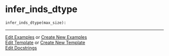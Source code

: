 # <a id="McUtils.Numputils.Misc.infer_inds_dtype">infer_inds_dtype</a>

```python
infer_inds_dtype(max_size): 
```
 




___

[Edit Examples](https://github.com/McCoyGroup/McUtils/edit/edit/ci/examples/McUtils/Numputils/Misc/infer_inds_dtype.md) or 
[Create New Examples](https://github.com/McCoyGroup/McUtils/new/edit/?filename=ci/examples/McUtils/Numputils/Misc/infer_inds_dtype.md) <br/>
[Edit Template](https://github.com/McCoyGroup/McUtils/edit/edit/ci/docs/McUtils/Numputils/Misc/infer_inds_dtype.md) or 
[Create New Template](https://github.com/McCoyGroup/McUtils/new/edit/?filename=ci/docs/templates/McUtils/Numputils/Misc/infer_inds_dtype.md) <br/>
[Edit Docstrings](https://github.com/McCoyGroup/McUtils/edit/edit/McUtils/Numputils/Misc.py?message=Update%20Docs)
